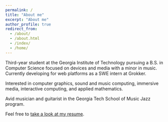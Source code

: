 ```yaml
---
permalink: /
title: "About me"
excerpt: "About me"
author_profile: true
redirect_from: 
  - /about/
  - /about.html
  - /index/
  - /home/
---
```


Third-year student at the Georgia Institute of Technology pursuing a B.S. in Computer Science focused on devices and media with a minor in music. Currently developing for web platforms as a SWE intern at Grokker. 

Interested in computer graphics, sound and music computing, immersive media, interactive computing, and applied mathematics.

Avid musician and guitarist in the Georgia Tech School of Music Jazz program.

Feel free to [take a look at my resume](/resume).